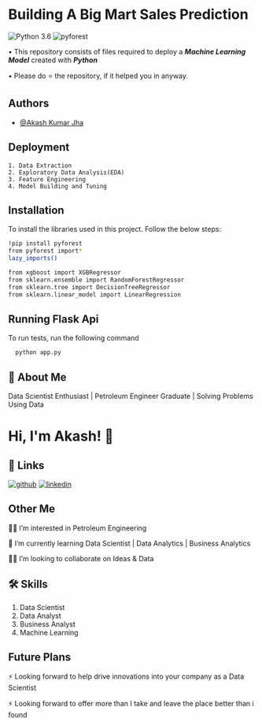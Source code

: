
# **Building A Big Mart Sales Prediction**

![Python 3.6](https://img.shields.io/badge/Python-3.6-brightgreen.svg)
![pyforest](https://img.shields.io/badge/Library-pyforest-red.svg)

• This repository consists of files required to deploy a ___Machine Learning Model___ created with ___Python___ 

• Please do ⭐ the repository, if it helped you in anyway.


## Authors

- [@Akash Kumar Jha](https://github.com/Akash1070)


## Deployment

    1. Data Extraction
    2. Exploratory Data Analysis(EDA)
    3. Feature Engineering
    4. Model Building and Tuning
   
## Installation

To install the libraries used in this project. Follow the 
below steps:

```bash
!pip install pyforest
from pyforest import*
lazy_imports()

from xgboost import XGBRegressor
from sklearn.ensemble import RandomForestRegressor
from sklearn.tree import DecisionTreeRegressor
from sklearn.linear_model import LinearRegression

```
    
## Running Flask Api

To run tests, run the following command

```bash
  python app.py
```

## 🚀 About Me

Data Scientist Enthusiast | Petroleum Engineer Graduate | Solving Problems Using Data 


# Hi, I'm Akash! 👋


## 🔗 Links
[![github](https://img.shields.io/badge/github-000?style=for-the-badge&logo=ko-fi&logoColor=white)](https://github.com/Akash1070)
[![linkedin](https://img.shields.io/badge/linkedin-0A66C2?style=for-the-badge&logo=linkedin&logoColor=white)](https://www.linkedin.com/in/akashkumar107/)
## Other Me
👩‍💻 I’m interested in Petroleum Engineering

🧠 I’m currently learning Data Scientist | Data Analytics | Business Analytics

👯‍♀️ I’m looking to collaborate on Ideas & Data

## 🛠 Skills
1. Data Scientist
2. Data Analyst
3. Business Analyst
4. Machine Learning 


## Future Plans 

⚡️ Looking forward to help drive innovations into your company as a Data Scientist

⚡️ Looking forward to offer more than I take and leave the place better than i found
